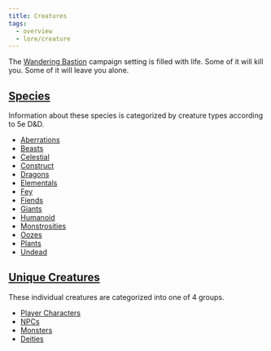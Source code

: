 ```yaml
---
title: Creatures
tags:
  - overview
  - lore/creature
---
```

The [Wandering Bastion](../../index.md) campaign setting is filled with life. Some of it will kill you. Some of it will leave you alone.
## [Species](./species/index.md)

Information about these species is categorized by creature types according to 5e D&D.

- [Aberrations](species/aberration/index.md)
- [Beasts](species/beast/index.md)
- [Celestial](species/celestial/index.md)
- [Construct](species/construct/index.md)
- [Dragons](species/dragon/index.md)
- [Elementals](species/elemental/index.md)
- [Fey](species/fey/index.md)
- [Fiends](species/fiend/index.md)
- [Giants](species/giant/index.md)
- [Humanoid](species/humanoid/index.md)
- [Monstrosities](species/monstrosity/index.md)
- [Oozes](species/ooze/index.md)
- [Plants](species/plant/index.md)
- [Undead](species/undead/index.md)

## [Unique Creatures](unique/index.md)

These individual creatures are categorized into one of 4 groups.

- [Player Characters](unique/pc/index.md)
- [NPCs](unique/npc/index.md)
- [Monsters](./unique/monster/index.md)
- [Deities](unique/deity/index.md)
